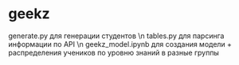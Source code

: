 # geekz

generate.py для генерации студентов \n
tables.py для парсинга информации по API \n
geekz_model.ipynb для создания модели + распределения учеников по уровню знаний в разные группы
